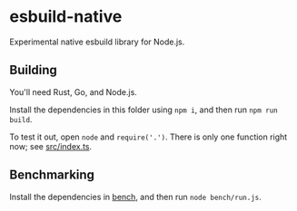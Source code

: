 # esbuild-native

Experimental native esbuild library for Node.js.

## Building

You'll need Rust, Go, and Node.js.

Install the dependencies in this folder using `npm i`, and then run `npm run build`.

To test it out, open `node` and `require('.')`. There is only one function right now; see [src/index.ts](src/index.ts).

## Benchmarking

Install the dependencies in [bench](./bench), and then run `node bench/run.js`.
